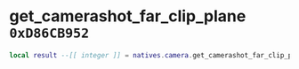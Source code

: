 # get_camerashot_far_clip_plane `0xD86CB952`

```lua
local result --[[ integer ]] = natives.camera.get_camerashot_far_clip_plane(_unk0 --[[ integer ]])
```